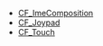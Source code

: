 - [CF_ImeComposition](https://github.com/RandyGaul/cute_framework/blob/master/docs/input/cf_imecomposition.md)
- [CF_Joypad](https://github.com/RandyGaul/cute_framework/blob/master/docs/input/cf_joypad.md)
- [CF_Touch](https://github.com/RandyGaul/cute_framework/blob/master/docs/input/cf_touch.md)

